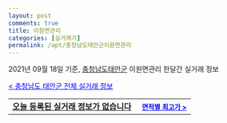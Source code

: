 ```yaml
---
layout: post
comments: true
title: 이원면관리
categories: [실거래가]
permalink: /apt/충청남도태안군이원면관리
---
```


2021년 09월 18일 기준, <a href="/apt/충청남도태안군">충청남도태안군</a> 이원면관리 한달간 실거래 정보

<a style="color: blue;" href="/apt/충청남도태안군">< 충청남도 태안군 전체 실거래 정보</a>
<!---- start ---->
<table>
  <tr>
    <td colspan="4" style="font-weight: bold;"><a href="/apt/충청남도태안군이원면관리{name_without_space}">오늘 등록된 실거래 정보가 없습니다</a> &nbsp;&nbsp;&nbsp; <a style="color: blue; font-size: smaller;" href="/apt/충청남도태안군이원면관리{name_without_space}">면적별 최고가 ></a></td>
  </tr>
    
</table>
<!---- end ---->
    